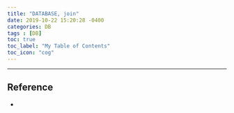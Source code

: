 ```yaml
---
title: "DATABASE, join"
date: 2019-10-22 15:20:28 -0400
categories: DB
tags : [DB]
toc: true
toc_label: "My Table of Contents"
toc_icon: "cog"
---
```



---
## Reference

-
